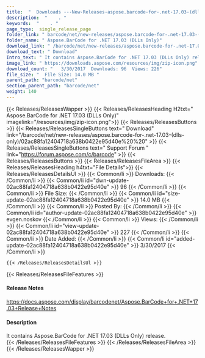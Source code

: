 ```yaml
---
title:  "  Downloads ---New-Releases-aspose.barcode-for-.net-17.03-(dlls-only) . " 
description:  "    . " 
keywords:  "    . " 
page_type:  single_release_page
folder_link: " barcode/net/new-releases/aspose.barcode-for-.net-17.03-(dlls-only)/"
folder_name: " Aspose.BarCode for .NET 17.03 (DLLs Only)"
download_link: " /barcode/net/new-releases/aspose.barcode-for-.net-17.03-(dlls-only)/02ac88fa12404718a638b0422e95d40e"
download_text: " Download"
Intro_text: " It contains Aspose.BarCode for .NET 17.03 (DLLs Only) release."
image_link: " https://downloads.aspose.com/resources/img/zip-icon.png"
download_count: "   3/30/2017  Downloads: 96  Views: 226"
file_size: "  File Size: 14.0 MB "
parent_path: "barcode/net"
section_parent_path: "barcode/net"
weight: 140 
---
```


{{< Releases/ReleasesWapper >}}
  {{< Releases/ReleasesHeading H2txt=" Aspose.BarCode for .NET 17.03 (DLLs Only)" imagelink="/resources/img/zip-icon.png">}}
  {{< Releases/ReleasesButtons >}}
    {{< Releases/ReleasesSingleButtons text=" Download" link="/barcode/net/new-releases/aspose.barcode-for-.net-17.03-(dlls-only)/02ac88fa12404718a638b0422e95d40e%20%20" >}}
    {{< Releases/ReleasesSingleButtons text=" Support Forum " link="https://forum.aspose.com/c/barcode" >}}
  {{< Releases/ReleasesButtons >}}
  {{< Releases/ReleasesFileArea >}}
    {{< Releases/ReleasesHeading h4txt="File Details">}}
    {{< Releases/ReleasesDetailsUl >}}
            {{< Common/li  >}} Downloads: {{< /Common/li >}} 
      {{< Common/li id="dwn-update-02ac88fa12404718a638b0422e95d40e" >}} 96 {{< /Common/li >}} 
      {{< Common/li  >}} File Size: {{< /Common/li >}} 
      {{< Common/li id="size-update-02ac88fa12404718a638b0422e95d40e" >}} 14.0 MB {{< /Common/li >}} 
      {{< Common/li  >}} Posted By: {{< /Common/li >}} 
      {{< Common/li id="author-update-02ac88fa12404718a638b0422e95d40e" >}} evgen.noskov {{< /Common/li >}} 
      {{< Common/li  >}} Views: {{< /Common/li >}} 
      {{< Common/li id="view-update-02ac88fa12404718a638b0422e95d40e" >}} 227 {{< /Common/li >}} 
      {{< Common/li  >}} Date Added: {{< /Common/li >}} 
      {{< Common/li id="added-update-02ac88fa12404718a638b0422e95d40e" >}} 3/30/2017 {{< /Common/li >}} 

    {{< /Releases/ReleasesDetailsUl >}}

  {{< Releases/ReleasesFileFeatures >}}
      <h4>Release Notes</h4><div><a href="https://docs.aspose.com/display/barcodenet/Aspose.BarCode+for+.NET+17.03+Release+Notes">https://docs.aspose.com/display/barcodenet/Aspose.BarCode+for+.NET+17.03+Release+Notes</a></div><h4>Description</h4><div class="HTMLDescription">It contains Aspose.BarCode for .NET 17.03 (DLLs Only) release.</div>
  {{< /Releases/ReleasesFileFeatures >}}
 {{< /Releases/ReleasesFileArea >}}
{{< /Releases/ReleasesWapper >}}


